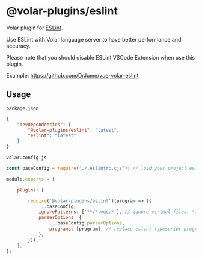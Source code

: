 # @volar-plugins/eslint

Volar plugin for [ESLint](https://eslint.org/).

Use ESLint with Volar language server to have better performance and accuracy.

Please note that you should disable ESLint VSCode Extension when use this plugin.

Example: https://github.com/DrJume/vue-volar-eslint

## Usage

`package.json`

```json
{
	"devDependencies": {
		"@volar-plugins/eslint": "latest",
		"eslint": "latest"
	}
}
```

`volar.config.js`

```js
const baseConfig = require('./.eslintrc.cjs'); // load your project eslint config

module.exports = {

	plugins: [

		require('@volar-plugins/eslint')(program => ({
			...baseConfig,
			ignorePatterns: ['**/*.vue.*'], // ignore virtual files: *.vue.ts, *.vue.html, *.vue.css
			parserOptions: {
				...baseConfig.parserOptions,
				programs: [program], // replace eslint typescript program
			},
		})),
	],
};
```
